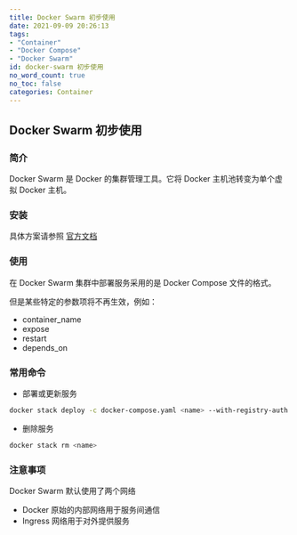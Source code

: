 ```yaml
---
title: Docker Swarm 初步使用
date: 2021-09-09 20:26:13
tags:
- "Container"
- "Docker Compose"
- "Docker Swarm"
id: docker-swarm 初步使用
no_word_count: true
no_toc: false
categories: Container
---
```


## Docker Swarm 初步使用

### 简介

Docker Swarm 是 Docker 的集群管理工具。它将 Docker 主机池转变为单个虚拟 Docker 主机。

### 安装

具体方案请参照 [官方文档](https://docs.docker.com/engine/swarm/swarm-mode/)

### 使用

在 Docker Swarm 集群中部署服务采用的是 Docker Compose 文件的格式。

但是某些特定的参数项将不再生效，例如：

- container_name
- expose
- restart
- depends_on

### 常用命令

- 部署或更新服务

```bash
docker stack deploy -c docker-compose.yaml <name> --with-registry-auth
```

- 删除服务

```bash
docker stack rm <name>
```

### 注意事项

Docker Swarm 默认使用了两个网络

- Docker 原始的内部网络用于服务间通信
- Ingress 网络用于对外提供服务
